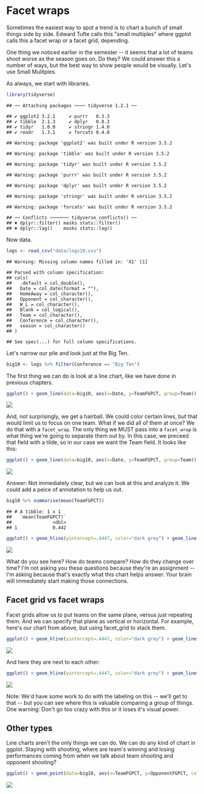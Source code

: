 # Facet wraps

Sometimes the easiest way to spot a trend is to chart a bunch of small things side by side. Edward Tufte calls this "small multiples" where ggplot calls this a facet wrap or a facet grid, depending. 

One thing we noticed earlier in the semester -- it seems that a lot of teams shoot worse as the season goes on. Do they? We could answer this a number of ways, but the best way to show people would be visually. Let's use Small Mulitples.

As always, we start with libraries. 


```r
library(tidyverse)
```

```
## ── Attaching packages ──── tidyverse 1.2.1 ──
```

```
## ✔ ggplot2 3.2.1     ✔ purrr   0.3.3
## ✔ tibble  2.1.3     ✔ dplyr   0.8.3
## ✔ tidyr   1.0.0     ✔ stringr 1.4.0
## ✔ readr   1.3.1     ✔ forcats 0.4.0
```

```
## Warning: package 'ggplot2' was built under R version 3.5.2
```

```
## Warning: package 'tibble' was built under R version 3.5.2
```

```
## Warning: package 'tidyr' was built under R version 3.5.2
```

```
## Warning: package 'purrr' was built under R version 3.5.2
```

```
## Warning: package 'dplyr' was built under R version 3.5.2
```

```
## Warning: package 'stringr' was built under R version 3.5.2
```

```
## Warning: package 'forcats' was built under R version 3.5.2
```

```
## ── Conflicts ─────── tidyverse_conflicts() ──
## ✖ dplyr::filter() masks stats::filter()
## ✖ dplyr::lag()    masks stats::lag()
```

Now data.


```r
logs <- read_csv("data/logs19.csv")
```

```
## Warning: Missing column names filled in: 'X1' [1]
```

```
## Parsed with column specification:
## cols(
##   .default = col_double(),
##   Date = col_date(format = ""),
##   HomeAway = col_character(),
##   Opponent = col_character(),
##   W_L = col_character(),
##   Blank = col_logical(),
##   Team = col_character(),
##   Conference = col_character(),
##   season = col_character()
## )
```

```
## See spec(...) for full column specifications.
```

Let's narrow our pile and look just at the Big Ten.


```r
big10 <- logs %>% filter(Conference == "Big Ten")
```

The first thing we can do is look at a line chart, like we have done in previous chapters. 


```r
ggplot() + geom_line(data=big10, aes(x=Date, y=TeamFGPCT, group=Team)) + scale_y_continuous(limits = c(0, .7))
```

![](20-facetwraps_files/figure-epub3/unnamed-chunk-4-1.png)<!-- -->

And, not surprisingly, we get a hairball. We could color certain lines, but that would limit us to focus on one team. What if we did all of them at once? We do that with a `facet_wrap`. The only thing we MUST pass into a `facet_wrap` is what thing we're going to separate them out by. In this case, we preceed that field with a tilde, so in our case we want the Team field. It looks like this: 


```r
ggplot() + geom_line(data=big10, aes(x=Date, y=TeamFGPCT, group=Team)) + scale_y_continuous(limits = c(0, .7)) + facet_wrap(~Team)
```

![](20-facetwraps_files/figure-epub3/unnamed-chunk-5-1.png)<!-- -->

Answer: Not immediately clear, but we can look at this and analyze it. We could add a peice of annotation to help us out. 


```r
big10 %>% summarise(mean(TeamFGPCT))
```

```
## # A tibble: 1 x 1
##   `mean(TeamFGPCT)`
##               <dbl>
## 1             0.442
```


```r
ggplot() + geom_hline(yintercept=.4447, color="dark grey") + geom_line(data=big10, aes(x=Date, y=TeamFGPCT, group=Team)) + scale_y_continuous(limits = c(0, .7)) + facet_wrap(~Team)
```

![](20-facetwraps_files/figure-epub3/unnamed-chunk-7-1.png)<!-- -->

What do you see here? How do teams compare? How do they change over time? I'm not asking you these questions because they're an assignment -- I'm asking because that's exactly what this chart helps answer. Your brain will immediately start making those connections. 

## Facet grid vs facet wraps

Facet grids allow us to put teams on the same plane, versus just repeating them. And we can specify that plane as vertical or horizontal. For example, here's our chart from above, but using facet_grid to stack them.


```r
ggplot() + geom_hline(yintercept=.4447, color="dark grey") + geom_line(data=big10, aes(x=Date, y=TeamFGPCT, group=Team)) + scale_y_continuous(limits = c(0, .7)) + facet_grid(Team ~ .)
```

![](20-facetwraps_files/figure-epub3/unnamed-chunk-8-1.png)<!-- -->

And here they are next to each other:


```r
ggplot() + geom_hline(yintercept=.4447, color="dark grey") + geom_line(data=big10, aes(x=Date, y=TeamFGPCT, group=Team)) + scale_y_continuous(limits = c(0, .7)) + facet_grid(. ~ Team)
```

![](20-facetwraps_files/figure-epub3/unnamed-chunk-9-1.png)<!-- -->

Note: We'd have some work to do with the labeling on this -- we'll get to that -- but you can see where this is valuable comparing a group of things. One warning: Don't go too crazy with this or it loses it's visual power.

## Other types

Line charts aren't the only things we can do. We can do any kind of chart in ggplot. Staying with shooting, where are team's winning and losing performances coming from when we talk about team shooting and opponent shooting? 


```r
ggplot() + geom_point(data=big10, aes(x=TeamFGPCT, y=OpponentFGPCT, color=W_L)) + scale_y_continuous(limits = c(0, .7)) + scale_x_continuous(limits = c(0, .7)) + facet_wrap(~Team)
```

![](20-facetwraps_files/figure-epub3/unnamed-chunk-10-1.png)<!-- -->
